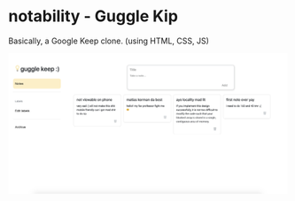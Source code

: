 # notability - Guggle Kip

Basically, a Google Keep clone. 
(using HTML, CSS, JS)

![image](docs/images/keep.png)
